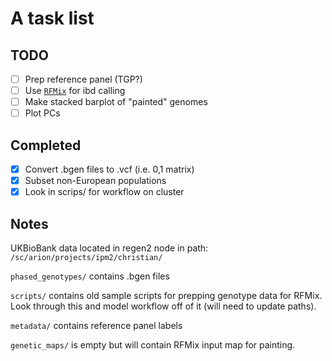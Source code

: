 # A task list
## TODO
- [ ] Prep reference panel (TGP?)
- [ ] Use [`RFMix`](https://sites.google.com/site/rfmixlocalancestryinference/) for ibd calling
- [ ] Make stacked barplot of "painted" genomes
- [ ] Plot PCs

## Completed
- [x] Convert .bgen files to .vcf (i.e. 0,1 matrix)
- [x] Subset non-European populations
- [x] Look in scrips/ for workflow on cluster
## Notes
UKBioBank data located in regen2 node in path: `/sc/arion/projects/ipm2/christian/`

`phased_genotypes/` contains .bgen files

`scripts/` contains old sample scripts for prepping genotype data for RFMix. Look through this and model workflow off of it (will need to update paths).

`metadata/` contains reference panel labels

`genetic_maps/` is empty but will contain RFMix input map for painting.
